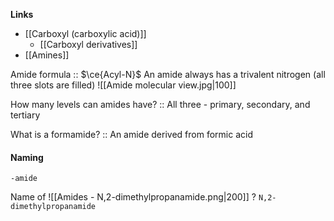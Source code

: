 **Links**
- [[Carboxyl (carboxylic acid)]] 
	- [[Carboxyl derivatives]] 
- [[Amines]] 

Amide formula :: $\ce{Acyl-N}$
An amide always has a trivalent nitrogen (all three slots are filled)
![[Amide molecular view.jpg|100]]

How many levels can amides have? :: All three - primary, secondary, and tertiary

What is a formamide? :: An amide derived from formic acid 

#### Naming
`-amide`

Name of
![[Amides - N,2-dimethylpropanamide.png|200]]
?
`N,2-dimethylpropanamide`